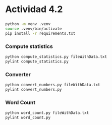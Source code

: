 # Actividad 4.2
###
```bash
python -m venv .venv
source .venv/bin/activate
pip install -r requirements.txt
```

### Compute statistics
```bash
python compute_statistics.py fileWithData.txt
pylint compute_statistics.py
```

### Converter
```bash
python convert_numbers.py fileWithData.txt
pylint convert_numbers.py
```

### Word Count
```bash
python word_count.py fileWithData.txt
pylint word_count.py
```
